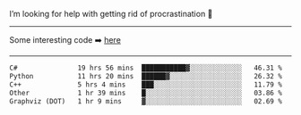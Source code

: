 I’m looking for help with getting rid of procrastination 🤔

-----

Some interesting code :arrow_right: [here](https://github.com/zhen8838/playground)

-----

<!--START_SECTION:waka-->

```txt
C#               19 hrs 56 mins  ███████████▓░░░░░░░░░░░░░   46.31 %
Python           11 hrs 20 mins  ██████▓░░░░░░░░░░░░░░░░░░   26.32 %
C++              5 hrs 4 mins    ███░░░░░░░░░░░░░░░░░░░░░░   11.79 %
Other            1 hr 39 mins    █░░░░░░░░░░░░░░░░░░░░░░░░   03.86 %
Graphviz (DOT)   1 hr 9 mins     ▓░░░░░░░░░░░░░░░░░░░░░░░░   02.69 %
```

<!--END_SECTION:waka-->

<!--
**zhen8838/zhen8838** is a ✨ _special_ ✨ repository because its `README.md` (this file) appears on your GitHub profile.

Here are some ideas to get you started:

- 🔭 I’m currently working on ...
- 🌱 I’m currently learning ...
- 👯 I’m looking to collaborate on ...
 ...
- 💬 Ask me about ...
- 📫 How to reach me: ...
- 😄 Pronouns: ...
- ⚡ Fun fact: ...
-->
